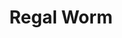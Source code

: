 ---
title: "Regal Worm"
summary: "None"
image: "regal-worm.jpg"
apple_music_artist_url: "https://music.apple.com/gb/artist/regal-worm/663433751"
wikipedia_url: "none"
---